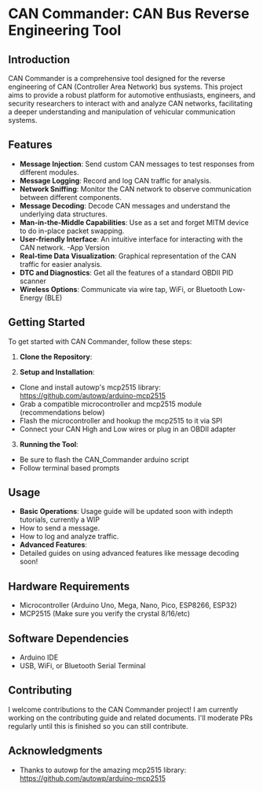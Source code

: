 # CAN Commander: CAN Bus Reverse Engineering Tool

## Introduction
CAN Commander is a comprehensive tool designed for the reverse engineering of CAN (Controller Area Network) bus systems. This project aims to provide a robust platform for automotive enthusiasts, engineers, and security researchers to interact with and analyze CAN networks, facilitating a deeper understanding and manipulation of vehicular communication systems.

## Features
- **Message Injection**: Send custom CAN messages to test responses from different modules.
- **Message Logging**: Record and log CAN traffic for analysis.
- **Network Sniffing**: Monitor the CAN network to observe communication between different components.
- **Message Decoding**: Decode CAN messages and understand the underlying data structures.
- **Man-in-the-Middle Capabilities**: Use as a set and forget MITM device to do in-place packet swapping.
- **User-friendly Interface**: An intuitive interface for interacting with the CAN network. -App Version
- **Real-time Data Visualization**: Graphical representation of the CAN traffic for easier analysis.
- **DTC and Diagnostics**: Get all the features of a standard OBDII PID scanner
- **Wireless Options**: Communicate via wire tap, WiFi, or Bluetooth Low-Energy (BLE)

## Getting Started
To get started with CAN Commander, follow these steps:

1. **Clone the Repository**:

2. **Setup and Installation**:
- Clone and install autowp's mcp2515 library: https://github.com/autowp/arduino-mcp2515
- Grab a compatible microcontroller and mcp2515 module (recommendations below)
- Flash the microcontroller and hookup the mcp2515 to it via SPI
- Connect your CAN High and Low wires or plug in an OBDII adapter

3. **Running the Tool**:
- Be sure to flash the CAN_Commander arduino script
- Follow terminal based prompts

## Usage
- **Basic Operations**: Usage guide will be updated soon with indepth tutorials, currently a WIP
- How to send a message.
- How to log and analyze traffic.
- **Advanced Features**:
- Detailed guides on using advanced features like message decoding soon!

## Hardware Requirements
- Microcontroller (Arduino Uno, Mega, Nano, Pico, ESP8266, ESP32)
- MCP2515 (Make sure you verify the crystal 8/16/etc)

## Software Dependencies
- Arduino IDE
- USB, WiFi, or Bluetooth Serial Terminal

## Contributing
I welcome contributions to the CAN Commander project! I am currently working on the contributing guide and related documents. I'll moderate PRs regularly until this is finished so you can still contribute.

## Acknowledgments
- Thanks to autowp for the amazing mcp2515 library: https://github.com/autowp/arduino-mcp2515
